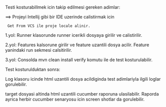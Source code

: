 Testi kosturabillmek icin takip edilmesi gereken adimlar:

==> Projeyi Intellij gibi bir IDE uzerinde calistirmak icin 
  
     Get From VCS ile proje locale alinir.
  
   1.yol:
  Runner klasorunde runner icerikli dosyaya girilir ve calistirilir.
  
   2.yol:
   Features kalsorune girilir ve feature uzantili dosya acilir. Feature yanindaki run sekmesi calsitirilir.
   
   3.yol:
  Consolda mvn clean install verify komutu ile de test kosturulabilir.
  
  Test kosturulduktan sonra:
  
  Log klasoru icinde html uzantili dosya acildiginda test adimlariyla ilgili loglar gorulebilir.
  
  target dosyasi altinda html uzantili cucumber raporuna ulasilabilir. Raporda ayrica herbir cucumber senaryosu icin screen shotlar da gorulebilir.
  
  
  
